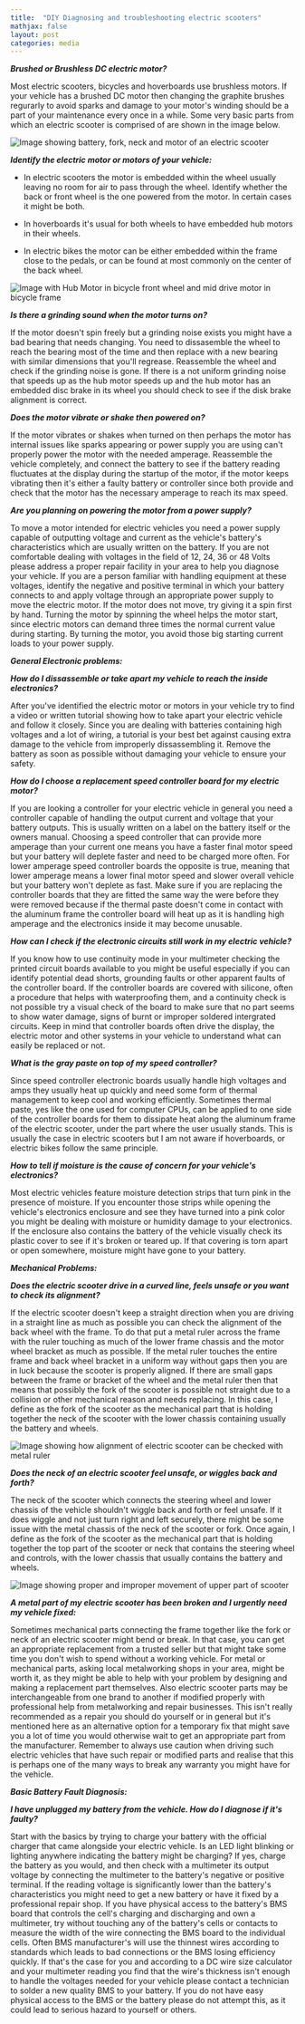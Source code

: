 ```yaml
---
title:  "DIY Diagnosing and troubleshooting electric scooters"
mathjax: false
layout: post
categories: media
---
```


  ***Brushed or Brushless DC electric motor?***
 
Most electric scooters, bicycles and hoverboards use brushless motors. If your vehicle has a brushed DC motor then changing the graphite brushes regurarly to avoid sparks and damage to your motor's winding should be a part of your maintenance every once in a while. Some very basic parts from which an electric scooter is comprised of are shown in the image below.

  ![Image showing battery, fork, neck and motor of an electric scooter ](/assets/scooter-anatomy.png)


  ***Identify the electric motor or motors of your vehicle:***
 
-   In electric scooters the motor is embedded within the wheel usually leaving no room for air to pass through the wheel. Identify whether the back or front wheel is the one powered from the motor. In certain cases it might be both.
-   In hoverboards it's usual for both wheels to have embedded hub motors in their wheels.
    
-   In electric bikes the motor can be either embedded within the frame close to the pedals, or can be found at most commonly on the center of the back wheel.

  ![Image with Hub Motor in bicycle front wheel and mid drive motor in bicycle frame ](/assets/scooter-anatomy7.png)

  ***Is there a grinding sound when the motor turns on?***
 
If the motor doesn't spin freely but a grinding noise exists you might have a bad bearing that needs changing. You need to dissasemble the wheel to reach the bearing most of the time and then replace with a new bearing with similar dimensions that you'll regrease. Reassemble the wheel and check if the grinding noise is gone. If there is a not uniform grinding noise that speeds up as the hub motor speeds up and the hub motor has an embedded disc brake in its wheel you should check to see if the disk brake alignment is correct.


 ***Does the motor vibrate or shake then powered on?***
 
If the motor vibrates or shakes when turned on then perhaps the motor has internal issues like sparks appearing or power supply you are using can't properly power the motor with the needed amperage. Reassemble the vehicle completely, and connect the battery to see if the battery reading fluctuates at the display during the startup of the motor, if the motor keeps vibrating then it's either a faulty battery or controller since both provide and check that the motor has the necessary amperage to reach its max speed.


 ***Are you planning on powering the motor from a power supply?***

To move a motor intended for electric vehicles you need a power supply capable of outputting voltage and current as the vehicle's battery's characteristics which are usually written on the battery. If you are not comfortable dealing with voltages in the field of 12, 24, 36 or 48 Volts please address a proper repair facility in your area to help you diagnose your vehicle. If you are a person familiar with handling equipment at these voltages, identify the negative and positive terminal in which your battery connects to and apply voltage through an appropriate power supply to move the electric motor. If the motor does not move, try giving it a spin first by hand. Turning the motor by spinning the wheel helps the motor start, since electric motors can demand three times the normal current value during starting. By turning the motor, you avoid those big starting current loads to your power supply.


 ***General Electronic problems:***

 ***How do I dissassemble or take apart my vehicle to reach the inside electronics?***

After you've identified the electric motor or motors in your vehicle try to find a video or written tutorial showing how to take apart your electric vehicle and follow it closely. Since you are dealing with batteries containing high voltages and a lot of wiring, a tutorial is your best bet against causing extra damage to the vehicle from improperly dissassembling it. Remove the battery as soon as possible without damaging your vehicle to ensure your safety.


  ***How do I choose a replacement speed controller board for my electric motor?***
 
If you are looking a controller for your electric vehicle in general you need a controller capable of handling the output current and voltage that your battery outputs. This is usually written on a label on the battery itself or the owners manual. Choosing a speed controller that can provide more amperage than your current one means you have a faster final motor speed but your battery will deplete faster and need to be charged more often. For lower amperage speed controller boards the opposite is true, meaning that lower amperage means a lower final motor speed and slower overall vehicle but your battery won't deplete as fast. Make sure if you are replacing the controller boards that they are fitted the same way the were before they were removed because if the thermal paste doesn't come in contact with the aluminum frame the controller board will heat up as it is handling high amperage and the electronics inside it may become unusable.


  ***How can I check if the electronic circuits still work in my electric vehicle?***

If you know how to use continuity mode in your multimeter checking the printed circuit boards available to you might be useful especially if you can identify potential dead shorts, grounding faults or other apparent faults of the controller board. If the controller boards are covered with silicone, often a procedure that helps with waterproofing them, and a continuity check is not possible try a visual check of the board to make sure that no part seems to show water damage, signs of burnt or improper soldered intergrated circuits. Keep in mind that controller boards often drive the display, the electric motor and other systems in your vehicle to understand what can easily be replaced or not.


 ***What is the gray paste on top of my speed controller?***
 
Since speed controller electronic boards usually handle high voltages and amps they usually heat up quickly and need some form of thermal management to keep cool and working efficiently. Sometimes thermal paste, yes like the one used for computer CPUs, can be applied to one side of the controller boards for them to dissipate heat along the aluminum frame of the electric scooter, under the part where the user usually stands. This is usually the case in electric scooters but I am not aware if hoverboards, or electric bikes follow the same principle.


  ***How to tell if moisture is the cause of concern for your vehicle's electronics?***

Most electric vehicles feature moisture detection strips that turn pink in the presence of moisture. If you encounter those strips while opening the vehicle's electronics enclosure and see they have turned into a pink color you might be dealing with moisture or humidity damage to your electronics. If the enclosure also contains the battery of the vehicle visually check its plastic cover to see if it's broken or teared up. If that covering is torn apart or open somewhere, moisture might have gone to your battery.


 ***Mechanical Problems:***

  ***Does the electric scooter drive in a curved line, feels unsafe or you want to check its alignment?***
 
If the electric scooter doesn't keep a straight direction when you are driving in a straight line as much as possible you can check the alignment of the back wheel with the frame. To do that put a metal ruler across the frame with the ruler touching as much of the lower frame chassis and the motor wheel bracket as much as possible. If the metal ruler touches the entire frame and back wheel bracket in a uniform way without gaps then you are in luck because the scooter is properly aligned. If there are small gaps between the frame or bracket of the wheel and the metal ruler then that means that possibly the fork of the scooter is possible not straight due to a collision or other mechanical reason and needs replacing. In this case, I define as the fork of the scooter as the mechanical part that is holding together the neck of the scooter with the lower chassis containing usually the battery and wheels.

  ![Image showing how alignment of electric scooter can be checked with metal ruler ](/assets/scooter-anatomy5.png)

 ***Does the neck of an electric scooter feel unsafe, or wiggles back and forth?***

The neck of the scooter which connects the steering wheel and lower chassis of the vehicle shouldn't wiggle back and forth or feel unsafe. If it does wiggle and not just turn right and left securely, there might be some issue with the metal chassis of the neck of the scooter or fork. Once again, I define as the fork of the scooter as the mechanical part that is holding together the top part of the scooter or neck that contains the steering wheel and controls, with the lower chassis that usually contains the battery and wheels.

  ![Image showing proper and improper movement of upper part of scooter](/assets/scooter-anatomy1.png)

 ***A metal part of my electric scooter has been broken and I urgently need my vehicle fixed:***
 
Sometimes mechanical parts connecting the frame together like the fork or neck of an electric scooter might bend or break. In that case, you can get an appropriate replacement from a trusted seller but that might take some time you don't wish to spend without a working vehicle. For metal or mechanical parts, asking local metalworking shops in your area, might be worth it, as they might be able to help with your problem by designing and making a replacement part themselves. Also electric scooter parts may be interchangeable from one brand to another if modified properly with professional help from metalworking and repair businesses. This isn't really recommended as a repair you should do yourself or in general but it's mentioned here as an alternative option for a temporary fix that might save you a lot of time you would otherwise wait to get an appropriate part from the manufacturer. Remember to always use caution when driving such electric vehicles that have such repair or modified parts and realise that this is perhaps one of the many ways to break any warranty you might have for the vehicle.


***Basic Battery Fault Diagnosis:***

  ***I have unplugged my battery from the vehicle. How do I diagnose if it's faulty?***
 
Start with the basics by trying to charge your battery with the official charger that came alongside your electric vehicle. Is an LED light blinking or lighting anywhere indicating the battery might be charging? If yes, charge the battery as you would, and then check with a multimeter its output voltage by connecting the multimeter to the battery's negative or positive terminal. If the reading voltage is significantly lower than the battery's characteristics you might need to get a new battery or have it fixed by a professional repair shop. If you have physical access to the battery's BMS board that controls the cell's charging and discharging and own a multimeter, try without touching any of the battery's cells or contacts to measure the width of the wire connecting the BMS board to the individual cells. Often BMS manufacturer's will use the thinnest wires according to standards which leads to bad connections or the BMS losing efficiency quickly. If that's the case for you and according to a DC wire size calculator and your multimeter reading you find that the wire's thickness isn't enough to handle the voltages needed for your vehicle please contact a technician to solder a new quality BMS to your battery. If you do not have easy physical access to the BMS or the battery please do not attempt this, as it could lead to serious hazard to yourself or others.
